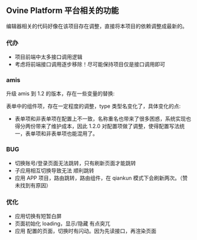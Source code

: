 ## Ovine Platform 平台相关的功能

编辑器相关的代码好像在该项目存在调整，直接将本项目的依赖调整成最新的。

### 代办

- 项目前端中太多接口调用逻辑
- 考虑将前端接口调用逐步移除！尽可能保持项目仅是接口调用即可

### amis

升级 amis 到 1.2 的版本，存在一些变量的替换:

表单中的组件项，存在一定程度的调整，type 类型名变化了，具体变化的点: 

- 表单项和非表单项在配置上不一致，名称重名也带来了很多困惑，系统实现也得分两份带来了维护成本，因此 1.2.0 对配置项做了调整，使得配置写法统一，表单项和非表单项也能混用了。

### BUG

- 切换账号/登录页面无法跳转，只有刷新页面才能跳转
- 子应用相互切换导致无法 顺利跳转
- 应用 APP 项目，路由跳转，路由组件，在 qiankun 模式下会刷新两次。（赞未找到有原因）

### 优化

- 应用切换有短暂白屏
- 页面初始化 loading，显示/隐藏 有点突兀
- 应用 配置的页面，切换时有闪动。因为先读接口，再渲染页面